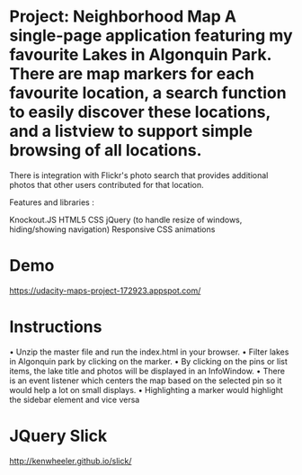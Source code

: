 # Project: Neighborhood Map A single-page application featuring my favourite Lakes in Algonquin Park.  There are map markers for each favourite location, a search function to easily discover these locations, and a listview to support simple browsing of all locations. 

There is integration with Flickr's photo search that provides additional photos that other users contributed for that location.

Features and libraries :

Knockout.JS
HTML5
CSS
jQuery (to handle resize of windows, hiding/showing navigation)
Responsive CSS
animations


# Demo

https://udacity-maps-project-172923.appspot.com/

# Instructions
• Unzip the master file and run the index.html in your browser.
• Filter lakes in Algonquin park by clicking on the marker.
• By clicking on the pins or list items, the lake title and photos will be displayed in an InfoWindow.
• There is an event listener which centers the map based on the selected pin so it would help a lot on small displays.
• Highlighting a marker would highlight the sidebar element and vice versa

# JQuery Slick
http://kenwheeler.github.io/slick/

